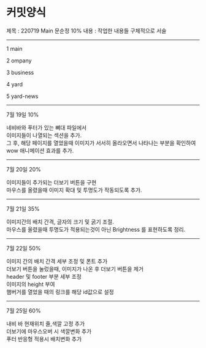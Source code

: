# 커밋양식
제목 : 220719 Main 문순정 10%
내용 : 작업한 내용들 구체적으로 서술

---------------------------------------------

1 main 

2 ompany

3 business

4 yard

5 yard-news

---------------------------------------------

7월 19일 10%

네비바와 푸터가 있는 뼈대 파일에서 
<br>
이미지들이 나열되는 섹션을 추가.
<br>
그 후, 해당 페이지를 열었을때 이미지가 서서히 올라오면서 나타나는 부분을 확인하여
<br>
wow 애니메이션 효과를 추가.

---------------------------------------------

7월 20일 20%

이미지들이 추가되는 더보기 버튼을 구현
<br>
마우스를 올렸을때 이미지 확대 및 투명도가 작동되도록 추가.


---------------------------------------------

7월 21일 35%

이미지간의 배치 간격, 글자의 크기 및 굵기 조절.
<br>
마우스를 올렸을때 투명도가 적용되는것이 아닌 Brightness 를 표현하도록 정리.


---------------------------------------------

7월 22일 50%

이미지 간의 배치 간격 세부 조정 및 폰트 추가
<br>
더보기 버튼을 눌렀을때, 이미지가 나온 후 더보기 버튼을 제거
<br>
header 및 footer 부분 세부 조정
<br>
이미지의 height 부여
<br>
햄버거를 열었을 때의 링크를 해당 id값으로 설정

---------------------------------------------

7월 25일 60%

내비 바 현재위치 줄,색깔 고정 추가
<br>
더보기에 마우스오버 시 색깔변화 추가
<br>
푸터 반응형 적용시 배치변화 추가

